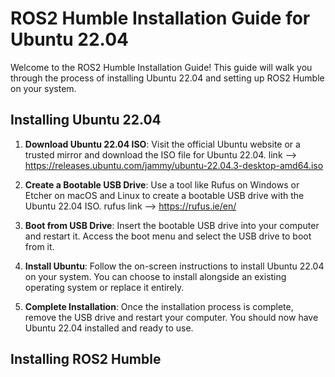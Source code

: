 # ROS2 Humble Installation Guide for Ubuntu 22.04

Welcome to the ROS2 Humble Installation Guide! This guide will walk you through the process of installing Ubuntu 22.04 and setting up ROS2 Humble on your system.

## Installing Ubuntu 22.04

1. **Download Ubuntu 22.04 ISO**: Visit the official Ubuntu website or a trusted mirror and download the ISO file for Ubuntu 22.04.
   link --> https://releases.ubuntu.com/jammy/ubuntu-22.04.3-desktop-amd64.iso

3. **Create a Bootable USB Drive**: Use a tool like Rufus on Windows or Etcher on macOS and Linux to create a bootable USB drive with the Ubuntu 22.04 ISO.
rufus link --> https://rufus.ie/en/

4. **Boot from USB Drive**: Insert the bootable USB drive into your computer and restart it. Access the boot menu and select the USB drive to boot from it.

5. **Install Ubuntu**: Follow the on-screen instructions to install Ubuntu 22.04 on your system. You can choose to install alongside an existing operating system or replace it entirely.

6. **Complete Installation**: Once the installation process is complete, remove the USB drive and restart your computer. You should now have Ubuntu 22.04 installed and ready to use.

## Installing ROS2 Humble
